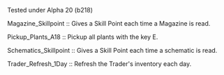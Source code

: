 Tested under Alpha 20 (b218)

Magazine_Skillpoint :: Gives a Skill Point each time a Magazine is read.

Pickup_Plants_A18 :: Pickup all plants with the key E.

Schematics_Skillpoint :: Gives a Skill Point each time a schematic is read.

Trader_Refresh_1Day :: Refresh the Trader's inventory each day.

